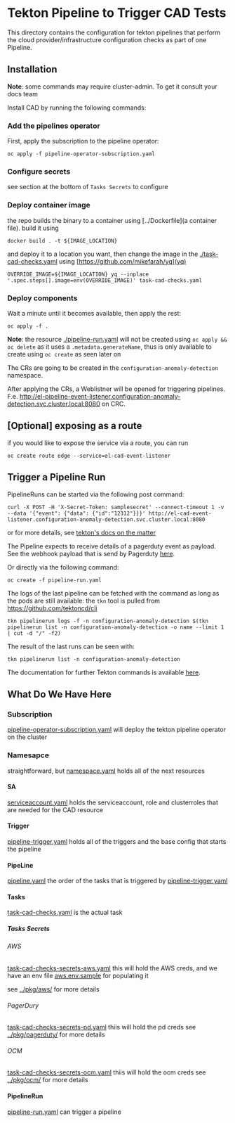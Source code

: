 # Tekton Pipeline to Trigger CAD Tests

This directory contains the configuration for tekton pipelines that perform the cloud provider/infrastructure configuration checks as part of one Pipeline.

## Installation

**Note**: some commands may require cluster-admin. To get it consult your docs team

Install CAD by running the following commands:

### Add the pipelines operator
First, apply the subscription to the pipeline operator:

```console
oc apply -f pipeline-operator-subscription.yaml
```

### Configure secrets
see section at the bottom of `Tasks Secrets` to configure

### Deploy container image
the repo builds the binary to a container using [../Dockerfile](a container file). build it using

```console
docker build . -t ${IMAGE_LOCATION}
```
and deploy it to a location you want, then change the image in the [./task-cad-checks.yaml](./task-cad-checks.yaml) using [https://github.com/mikefarah/yq](yq)
```console
OVERRIDE_IMAGE=${IMAGE_LOCATION} yq --inplace '.spec.steps[].image=env(OVERRIDE_IMAGE)' task-cad-checks.yaml
```

### Deploy components
Wait a minute until it becomes available, then apply the rest:

```console
oc apply -f .
```
**Note**: the resource [./pipeline-run.yaml](./pipeline-run.yaml) will not be created using `oc apply && oc delete` as it uses a `.metadata.generateName`, thus is only available to create using `oc create` as seen later on

The CRs are going to be created in the `configuration-anomaly-detection` namespace.

After applying the CRs, a Weblistner will be opened for triggering pipelines. F.e. http://el-pipeline-event-listener.configuration-anomaly-detection.svc.cluster.local:8080 on CRC.

## [Optional] exposing as a route

if you would like to expose the service via a route, you can run
```
oc create route edge --service=el-cad-event-listener
```

## Trigger a Pipeline Run

PipelineRuns can be started via the following post command:

```console
curl -X POST -H 'X-Secret-Token: samplesecret' --connect-timeout 1 -v --data '{"event": {"data": {"id":"12312"}}}' http://el-cad-event-listener.configuration-anomaly-detection.svc.cluster.local:8080
```

or for more details, see [tekton's docs on the matter](https://github.com/tektoncd/triggers/tree/main/examples#invoking-the-triggers-locally)

The Pipeline expects to receive details of a pagerduty event as payload. See the webhook payload that is send by Pagerduty [here](https://developer.pagerduty.com/docs/ZG9jOjExMDI5NTkw-v3-overview#webhook-payload).

Or directly via the following command:

```console
oc create -f pipeline-run.yaml
```

The logs of the last pipeline can be fetched with the command as long as the pods are still available:
the `tkn` tool is pulled from https://github.com/tektoncd/cli

```console
tkn pipelinerun logs -f -n configuration-anomaly-detection $(tkn pipelinerun list -n configuration-anomaly-detection -o name --limit 1 | cut -d "/" -f2)
```

The result of the last runs can be seen with:

```console
tkn pipelinerun list -n configuration-anomaly-detection 
```

The documentation for further Tekton commands is available [here](https://docs.openshift.com/container-platform/4.4/cli_reference/tkn_cli/op-tkn-reference.html).

## What Do We Have Here
### Subscription
[pipeline-operator-subscription.yaml](./pipeline-operator-subscription.yaml) will deploy the tekton pipeline operator on the cluster
### Namesapce
straightforward, but [namespace.yaml](./namespace.yaml) holds all of the next resources
#### SA
[serviceaccount.yaml](./serviceaccount.yaml) holds the serviceaccount, role and clusterroles that are needed for the CAD resource
#### Trigger
[pipeline-trigger.yaml](./pipeline-trigger.yaml) holds all of the triggers and the base config that starts the pipeline
#### PipeLine
[pipeline.yaml](./pipeline.yaml) the order of the tasks that is triggered by [pipeline-trigger.yaml](./pipeline-trigger.yaml)
#### Tasks
[task-cad-checks.yaml](./task-cad-checks.yaml) is the actual task
##### Tasks Secrets
###### AWS
[task-cad-checks-secrets-aws.yaml](./task-cad-checks-secrets-aws.yaml) this will hold the AWS creds, and we have an env file [aws.env.sample](./aws.env.sample) for populating it

see [../pkg/aws/](../pkg/aws/) for more details

###### PagerDury
[task-cad-checks-secrets-pd.yaml](./task-cad-checks-secrets-pd.yaml) thiis will hold the pd creds
see [../pkg/pagerduty/](../pkg//pagerduty/) for more details

###### OCM
[task-cad-checks-secrets-ocm.yaml](./task-cad-checks-secrets-ocm.yaml) thiis will hold the ocm creds
see [../pkg/ocm/](../pkg/ocm/) for more details

#### PipelineRun
[pipeline-run.yaml](./pipeline-run.yaml) can trigger a pipeline

